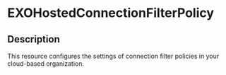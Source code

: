 # EXOHostedConnectionFilterPolicy

## Description

This resource configures the settings of connection filter policies
in your cloud-based organization.
